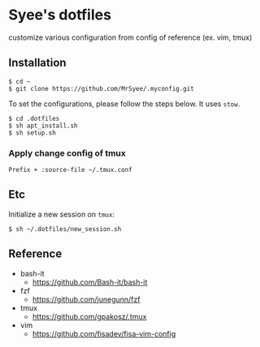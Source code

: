 # Syee's dotfiles
customize various configuration from config of reference (ex. vim, tmux)

## Installation
```
$ cd ~
$ git clone https://github.com/MrSyee/.myconfig.git
```

To set the configurations, please follow the steps below. It uses `stow`.

```
$ cd .dotfiles
$ sh apt_install.sh
$ sh setup.sh
```

### Apply change config of tmux

```
Prefix + :source-file ~/.tmux.conf
```

## Etc

Initialize a new session on `tmux`:

```
$ sh ~/.dotfiles/new_session.sh
```



## Reference
- bash-it
    - https://github.com/Bash-it/bash-it
- fzf
    - https://github.com/junegunn/fzf
- tmux
    - https://github.com/gpakosz/.tmux
- vim
    - https://github.com/fisadev/fisa-vim-config
